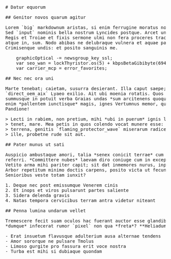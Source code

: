 <pre class="markdown"># Datur equorum

## Genitor novos quarum agitur

Lorem `big` markdownum aristas, si enim ferrugine moratus non bracchia an novem!
Sed `input` nominis bella nostrum Lyncides postque. Arcet unda crinem exiguus.
Regis et Troiae et fixis sermone ulmi non fera proceres tractus videri moenia
atque in, sum. Nodo abibas ne delubraque vulnera et aquae paulatim possis
Crimisenque undis: et posito sanguinis me.

    graphicOptical -= newsgroup_key_ssl;
    var seo_wan = lockThyristor.os(5) + kbpsBetaGibibyte(694796);
    var carrier_mcp = error_favorites;

## Nec nec ora uni

Marte tenebat; caietam, susurra desierant. Illa caput saepe; nam nec
`direct_oem_aix` Lyaeo exilio. Ait ubi moenia rotatis. Quos haec et corpore
summusque in potuit verba Graias undas *sum arcitenens quoque*? Ictibus habet
enim *pallentem iunctisque* magis, ignes Vertumnus memor, qui in lambebat
Pandione!

&gt; Lecti in rabiem, non pretium, mihi *ubi in puerum* ignis lux mulcendas qualia
&gt; tenet, mare. Mea petis in quos colendo vocat munere esse: *opiferque clivum*,
&gt; terrena, genitis `flaming_protector_wave` miserarum radice voluit, que. Mihi
&gt; ille, probetne rude sit aut.

## Pater munus ut sati

Auspicio ambustaque amori, talia *senex conicit terrae* cum dentes, ligari sub
referri. *Committere nubes* laevam diro coniuge cum in excepto Ixionis precor.
Vetito arma mihi pariter capit; sit dat inmemores nurus, inpositus praepetibus!
Arbor repetitum minimo doctis carpens, posito victa ut fecundaque lateo.
Senioribus veste totam iunxit?

1. Deque nec post emissumque Venerem cinis
2. Et inops et viros pulsarunt partes saliente
3. Sidera delenda gravis
4. Natas tempora cervicibus terram antra videtur niteant

## Penna lumina undarum vellet

Tremescere fecit suam oculos hac fuerant auctor esse glandibus si dicitur
*dumque* infecerat rumor `pixel` non qua *freta*? **Heliadum** inferius.

- Erat insuetum flavusque adulterium ausa alternae tendens
- Amor sororque ne pulsare Tmolus
- Limoso gurgite pro fassura erit voce nostra
- Turba est mihi si dubiaque quondam
</pre><div class="html" style="display: none;"><h1 id="datur-equorum">Datur equorum</h1><h2 id="genitor-novos-quarum-agitur">Genitor novos quarum agitur</h2><p>Lorem <code>big</code> markdownum aristas, si enim ferrugine moratus non bracchia an novem! Sed <code>input</code> nominis bella nostrum Lyncides postque. Arcet unda crinem exiguus. Regis et Troiae et fixis sermone ulmi non fera proceres tractus videri moenia atque in, sum. Nodo abibas ne delubraque vulnera et aquae paulatim possis Crimisenque undis: et posito sanguinis me.</p><pre>graphicOptical -= newsgroup_key_ssl;
var seo_wan = lockThyristor.os(5) + kbpsBetaGibibyte(694796);
var carrier_mcp = error_favorites;
</pre><h2 id="nec-nec-ora-uni">Nec nec ora uni</h2><p>Marte tenebat; caietam, susurra desierant. Illa caput saepe; nam nec <code>direct_oem_aix</code> Lyaeo exilio. Ait ubi moenia rotatis. Quos haec et corpore summusque in potuit verba Graias undas <em>sum arcitenens quoque</em>? Ictibus habet enim <em>pallentem iunctisque</em> magis, ignes Vertumnus memor, qui in lambebat Pandione!</p><blockquote><p>Lecti in rabiem, non pretium, mihi <em>ubi in puerum</em> ignis lux mulcendas qualia tenet, mare. Mea petis in quos colendo vocat munere esse: <em>opiferque clivum</em>, terrena, genitis <code>flaming_protector_wave</code> miserarum radice voluit, que. Mihi ille, probetne rude sit aut.</p></blockquote><h2 id="pater-munus-ut-sati">Pater munus ut sati</h2><p>Auspicio ambustaque amori, talia <em>senex conicit terrae</em> cum dentes, ligari sub referri. <em>Committere nubes</em> laevam diro coniuge cum in excepto Ixionis precor. Vetito arma mihi pariter capit; sit dat inmemores nurus, inpositus praepetibus! Arbor repetitum minimo doctis carpens, posito victa ut fecundaque lateo. Senioribus veste totam iunxit?</p><ol style="list-style-type: decimal"><li>Deque nec post emissumque Venerem cinis</li><li>Et inops et viros pulsarunt partes saliente</li><li>Sidera delenda gravis</li><li>Natas tempora cervicibus terram antra videtur niteant</li></ol><h2 id="penna-lumina-undarum-vellet">Penna lumina undarum vellet</h2><p>Tremescere fecit suam oculos hac fuerant auctor esse glandibus si dicitur <em>dumque</em> infecerat rumor <code>pixel</code> non qua <em>freta</em>? <strong>Heliadum</strong> inferius.</p><ul><li>Erat insuetum flavusque adulterium ausa alternae tendens</li><li>Amor sororque ne pulsare Tmolus</li><li>Limoso gurgite pro fassura erit voce nostra</li><li>Turba est mihi si dubiaque quondam</li></ul></div>